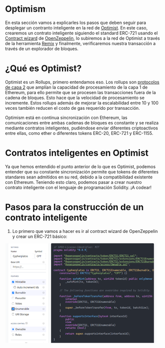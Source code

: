 # Optimism

En esta sección vamos a explicarles los pasos que deben seguir para desplegar un contranto inteligente en la red de <a href="https://www.optimism.io/">Optimist</a>. En este caso, crearemos un contrato inteligente siguiendo el standard ERC-721 usando el <a href="https://docs.openzeppelin.com/contracts/4.x/wizard">Contract wizard</a> de <a href="https://www.openzeppelin.com/">OpenZeppelin</a>, lo subiremos a la red de Optimist a través de la herramienta <a href="https://remix.ethereum.org/">Remix</a> y finalmente, verificaremos nuestra transacción a través de un explorador de bloques.

# ¿Qué es Optimist?

Optimist es un Rollups, primero entendamos eso. Los rollups son <a href="https://www.juniper.net/documentation/mx/es/software/junos/multicast-l2/topics/topic-map/layer-2-understanding.html#:~:text=La%20capa%202%20es%20la,misma%20red%20de%20%C3%A1rea%20local.">protocolos de capa 2</a> que amplían la capacidad de procesamiento de la capa 1 de Ethereum, para ello permite que se procesen las transacciones fuera de la cadena de bloques. Esto hace que la velocidad de procesamiento se incremente. Estos rollups además de mejorar la escalabilidad entre 10 y 100 veces también reducen el costo de gas requerido por transacción.

Optimism está en continua sincronización con Ethereum, las comunicaciones entre ambas cadenas de bloques es constante y se realiza mediante contratos inteligentes,  pudiéndose enviar diferentes criptoactivos entre ellas, como ether o diferentes tokens ERC-20, ERC-721 y ERC-1155.

# Contratos inteligentes en Optimist

Ya que hemos entendido el punto anterior de lo que es Optimist, podemos entender que su constante sincronización permite que tokens de diferentes standares sean admitidos en su red, debido a la compatibilidad existente con Ethereum. Teniendo esto claro, podemos pasar a crear nuestro contrato inteligente con el lenguaje de programación Solidity. ¡A codear!

# Pasos para la construcción de un contrato inteligente

1. Lo primero que vamos a hacer es ir al contract wizard de OpenZeppelin y crear un ERC-721 básico: 

![image](https://github.com/Juminstock/BAM/blob/main/.gitbook/assets/Screenshot%20from%202023-05-30%2014-19-04.png?raw=true)
